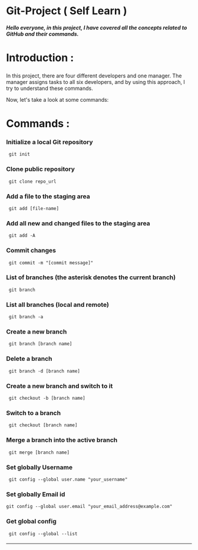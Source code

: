 # Git-Project ( Self Learn )
#### *Hello everyone, in this project, I have covered all the concepts related to GitHub and their commands.*

# Introduction :
###
In this project, there are four different developers and one manager. The manager assigns tasks to all six developers, and by using this approach, I try to understand these commands.

Now, let's take a look at some commands:

# Commands :

  ### Initialize a local Git repository
>
     git init

  ### Clone public repository
>
     git clone repo_url

  ### Add a file to the staging area
>
     git add [file-name]

  ### Add all new and changed files to the staging area
>
     git add -A

  ### Commit changes
>
     git commit -m "[commit message]"

  ### List of branches (the asterisk denotes the current branch)
>
     git branch

  ### List all branches (local and remote)
>
     git branch -a

  ### Create a new branch
>
     git branch [branch name]

  ### Delete a branch
>
     git branch -d [branch name]

  ### Create a new branch and switch to it
>
     git checkout -b [branch name]

  ### Switch to a branch
>
     git checkout [branch name]

 ### Merge a branch into the active branch
>
     git merge [branch name]

 ### Set globally Username
>
     git config --global user.name "your_username"

 ### Set globally Email id
>
    git config --global user.email "your_email_address@example.com"

 ### Get global config
>
     git config --global --list
####
<hr>
                        
